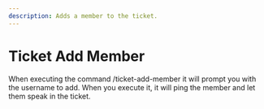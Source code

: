 ```yaml
---
description: Adds a member to the ticket.
---
```


# Ticket Add Member

When executing the command /ticket-add-member it will prompt you with the username to add. When you execute it, it will ping the member and let them speak in the ticket.

